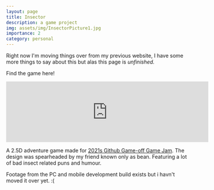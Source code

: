 ```yaml
---
layout: page
title: Insector 
description: a game project 
img: assets/img/InsectorPicture1.jpg
importance: 2
category: personal
---
```

Right now I'm moving things over from my previous website, I have some more things to say about this but alas this page is *unfinished.*

Find the game here!

<iframe src="https://itch.io/embed/1294547?border_width=0&bg_color=2a2019&fg_color=FCCB99&link_color=a5df6d&border_color=564c45" width="550" height="165" frameborder="0"><a href="https://haid.itch.io/insector-the-inspector">The Insector by HAID, 🦋ᕵᓍʅ ʅᘿɳȽυɳɠ🦋, mehfistoe, Chae, EPICGameGuy</a></iframe>

A 2.5D adventure game made for [2021s Github Game-off Game Jam](https://itch.io/jam/game-off-2021/entries "Woah here it is! "). The design was spearheaded by my friend known only as bean.
Featuring a lot of bad insect related puns and humour.

Footage from the PC and mobile development build exists but i havn't moved it over yet. :(
